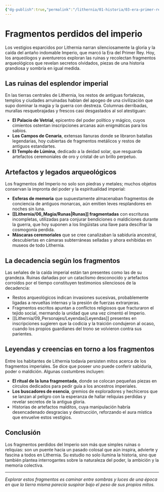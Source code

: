 ```yaml
---
{"dg-publish":true,"permalink":"/lithernia/01-historia/03-era-primer-rey/fragmentos-perdidos-del-imperio/","title":"Fragmentos perdidos del imperio","tags":["lithernia","lore","historia","imperio","ruinas","artefactos"]}
---
```


# Fragmentos perdidos del imperio

Los vestigios esparcidos por Lithernia narran silenciosamente la gloria y la caída del antaño indomable Imperio, que marcó la Era del Primer Rey. Hoy, los arqueólogos y aventureros exploran las ruinas y recolectan fragmentos arqueológicos que revelan secretos olvidados, piezas de una historia grandiosa y sombría en igual medida.

## Las ruinas del esplendor imperial

En las tierras centrales de Lithernia, los restos de antiguas fortalezas, templos y ciudades arruinadas hablan del apogeo de una civilización que supo dominar la magia y la guerra con destreza. Columnas derribadas, murallas resquebrajadas y frescos casi desgastados al sol atestiguan:

- **El Palacio de Vetrial**, epicentro del poder político y mágico, cuyos cimientos ostentan inscripciones arcanas aún enigmáticas para los sabios.
- **Los Campos de Cenaria**, extensas llanuras donde se libraron batallas legendarias, hoy cubiertas de fragmentos metálicos y restos de antiguos estandartes.
- **El Templo de Lúmina**, dedicado a la deidad solar, que resguarda artefactos ceremoniales de oro y cristal de un brillo perpetuo.

## Artefactos y legados arqueológicos

Los fragmentos del Imperio no solo son piedras y metales; muchos objetos conservan la impronta del poder y la espiritualidad imperial:

- **Esferas de memoria** que supuestamente almacenaban fragmentos de conciencia de antiguos monarcas, aún emitien leves resplandores en noches sin luna.
- **[[Lithernia/06_Magia/Runas\|Runas]] fragmentadas** con escrituras incompletas, utilizadas para conjurar bendiciones o maldiciones durante la guerra, que hoy suponen a los lingüistas una llave para descifrar la cosmogonía perdida.
- **Máscaras ceremoriales** que se cree canalizaban la sabiduría ancestral, descubiertas en cámaras subterráneas selladas y ahora exhibidas en museos de todo Lithernia.

## La decadencia según los fragmentos

Las señales de la caída imperial están tan presentes como las de su grandeza. Ruinas dañadas por un cataclismo desconocido y artefactos corroídos por el tiempo constituyen testimonios silenciosos de la decadencia:

- Restos arqueológicos indican invasiones sucesivas, probablemente ligadas a revueltas internas y la presión de fuerzas extranjeras.
- Fragmentos escritos apuntan a conflictos religiosos que fracturaron el tejido social, mermando la unidad que una vez cimentó el Imperio.
- [[Lithernia/09_Personajes/Leyendas\|Leyendas]] presentes en inscripciones sugieren que la codicia y la traición condujeron al ocaso, cuando los propios guardianes del trono se volvieron contra sus parientes.

## Leyendas y creencias en torno a los fragmentos

Entre los habitantes de Lithernia todavía persisten mitos acerca de los fragmentos imperiales. Se dice que poseer uno puede conferir sabiduría, poder o maldición. Algunas costumbres incluyen:

- **El ritual de la luna fragmentada**, donde se colocan pequeñas piezas en círculos dedicados para pedir guía a los ancestros imperiales.
- **Los buscadores de esencia**, gremios de exploradores y hechiceros que se lanzan al peligro con la esperanza de hallar reliquias perdidas y revelar secretos de la antigua gloria.
- Historias de artefactos malditos, cuya manipulación habría desencadenado desgracias y destrucción, reforzando el aura mística que envuelve estos vestigios.

## Conclusión

Los fragmentos perdidos del Imperio son más que simples ruinas o reliquias: son un puente hacia un pasado colosal que aún inspira, advierte y fascina a todos en Lithernia. Su estudio no solo ilumina la historia, sino que también plantea interrogantes sobre la naturaleza del poder, la ambición y la memoria colectiva.

---

*Explorar estos fragmentos es caminar entre sombras y luces de una época en que la tierra misma parecía suspirar bajo el peso de sus propios mitos.*